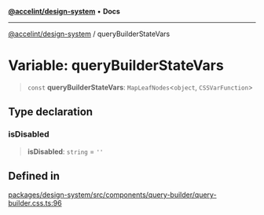 [**@accelint/design-system**](../README.md) • **Docs**

***

[@accelint/design-system](../README.md) / queryBuilderStateVars

# Variable: queryBuilderStateVars

> `const` **queryBuilderStateVars**: `MapLeafNodes`\<`object`, `CSSVarFunction`\>

## Type declaration

### isDisabled

> **isDisabled**: `string` = `''`

## Defined in

[packages/design-system/src/components/query-builder/query-builder.css.ts:96](https://github.com/gohypergiant/standard-toolkit/blob/258694cea8ed8bbd956b3cf5da47c2c9debcf127/packages/design-system/src/components/query-builder/query-builder.css.ts#L96)
